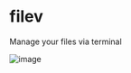 # filev
Manage your files via terminal

![image](https://github.com/user-attachments/assets/826f7219-c372-46f5-8f18-2cf3b42adaf7)


